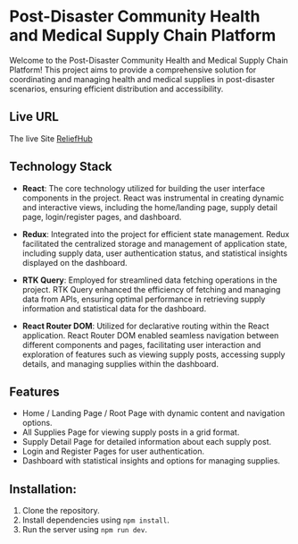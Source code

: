 # Post-Disaster Community Health and Medical Supply Chain Platform

Welcome to the Post-Disaster Community Health and Medical Supply Chain Platform! This project aims to provide a comprehensive solution for coordinating and managing health and medical supplies in post-disaster scenarios, ensuring efficient distribution and accessibility.

## Live URL

The live Site [ReliefHub](https://reliefhub.netlify.app)

## Technology Stack

- **React**: The core technology utilized for building the user interface components in the project. React was instrumental in creating dynamic and interactive views, including the home/landing page, supply detail page, login/register pages, and dashboard.

- **Redux**: Integrated into the project for efficient state management. Redux facilitated the centralized storage and management of application state, including supply data, user authentication status, and statistical insights displayed on the dashboard.

- **RTK Query**: Employed for streamlined data fetching operations in the project. RTK Query enhanced the efficiency of fetching and managing data from APIs, ensuring optimal performance in retrieving supply information and statistical data for the dashboard.

- **React Router DOM**: Utilized for declarative routing within the React application. React Router DOM enabled seamless navigation between different components and pages, facilitating user interaction and exploration of features such as viewing supply posts, accessing supply details, and managing supplies within the dashboard.

## Features

- Home / Landing Page / Root Page with dynamic content and navigation options.
- All Supplies Page for viewing supply posts in a grid format.
- Supply Detail Page for detailed information about each supply post.
- Login and Register Pages for user authentication.
- Dashboard with statistical insights and options for managing supplies.

## Installation:

1. Clone the repository.
2. Install dependencies using `npm install`.
3. Run the server using `npm run dev`.
